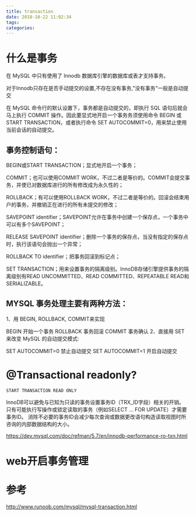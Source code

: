```yaml
---
title: transaction
date: 2018-10-22 11:02:34
tags:
categories:
---
```

# 什么是事务
在 MySQL 中只有使用了 Innodb 数据库引擎的数据库或表才支持事务。

对于Innodb只存在是否手动提交的设置,不存在没有事务,"没有事务"一般是自动提交

在 MySQL 命令行的默认设置下，事务都是自动提交的，即执行 SQL 语句后就会马上执行 COMMIT 操作。因此要显式地开启一个事务务须使用命令 BEGIN 或 START TRANSACTION，或者执行命令 SET AUTOCOMMIT=0，用来禁止使用当前会话的自动提交。

## 事务控制语句：
BEGIN或START TRANSACTION；显式地开启一个事务；

COMMIT；也可以使用COMMIT WORK，不过二者是等价的。COMMIT会提交事务，并使已对数据库进行的所有修改成为永久性的；

ROLLBACK；有可以使用ROLLBACK WORK，不过二者是等价的。回滚会结束用户的事务，并撤销正在进行的所有未提交的修改；

SAVEPOINT identifier；SAVEPOINT允许在事务中创建一个保存点，一个事务中可以有多个SAVEPOINT；

RELEASE SAVEPOINT identifier；删除一个事务的保存点，当没有指定的保存点时，执行该语句会抛出一个异常；

ROLLBACK TO identifier；把事务回滚到标记点；

SET TRANSACTION；用来设置事务的隔离级别。InnoDB存储引擎提供事务的隔离级别有READ UNCOMMITTED、READ COMMITTED、REPEATABLE READ和SERIALIZABLE。

## MYSQL 事务处理主要有两种方法：
1、用 BEGIN, ROLLBACK, COMMIT来实现

BEGIN 开始一个事务
ROLLBACK 事务回滚
COMMIT 事务确认
2、直接用 SET 来改变 MySQL 的自动提交模式:

SET AUTOCOMMIT=0 禁止自动提交
SET AUTOCOMMIT=1 开启自动提交

# @Transactional readonly?

`START TRANSACTION READ ONLY`

InnoDB可以避免与已知为只读的事务设置事务ID（TRX_ID字段）相关的开销。 只有可能执行写操作或锁定读取的事务（例如SELECT ... FOR UPDATE）才需要事务ID。 消除不必要的事务ID会减少每次查询或数据更改语句构造读取视图时所咨询的内部数据结构的大小。



https://dev.mysql.com/doc/refman/5.7/en/innodb-performance-ro-txn.html

# web开启事务管理


# 参考
http://www.runoob.com/mysql/mysql-transaction.html